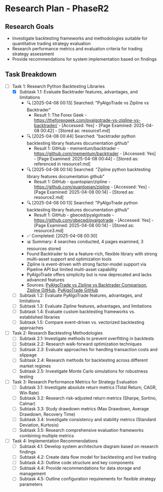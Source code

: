 # Research Plan - PhaseR2

## Research Goals

- Investigate backtesting frameworks and methodologies suitable for quantitative trading strategy evaluation
- Research performance metrics and evaluation criteria for trading strategy assessment
- Provide recommendations for system implementation based on findings

## Task Breakdown

- [ ] Task 1: Research Python Backtesting Libraries
  - [x] Subtask 1.1: Evaluate Backtrader features, advantages, and limitations
    - 🔍 [2025-04-08 00:13] Searched: "PyAlgoTrade vs Zipline vs Backtrader"
      - Result 1: The Forex Geek - https://theforexgeek.com/pyalgotrade-vs-zipline-vs-backtrader/ - [Accessed: Yes] - [Page Examined: 2025-04-08 00:42] - [Stored as: resource1.md]
    - 🔍 [2025-04-08 00:44] Searched: "backtrader python backtesting library features documentation github"
      - Result 1: GitHub - mementum/backtrader - https://github.com/mementum/backtrader - [Accessed: Yes] - [Page Examined: 2025-04-08 00:44] - [Stored as: referenced in resource1.md]
    - 🔍 [2025-04-08 00:14] Searched: "Zipline python backtesting library features documentation github"
      - Result 1: GitHub - quantopian/zipline - https://github.com/quantopian/zipline - [Accessed: Yes] - [Page Examined: 2025-04-08 00:14] - [Stored as: resource2.md]
    - 🔍 [2025-04-08 00:13] Searched: "PyAlgoTrade python backtesting library features documentation github"
      - Result 1: GitHub - gbeced/pyalgotrade - https://github.com/gbeced/pyalgotrade - [Accessed: Yes] - [Page Examined: 2025-04-08 00:14] - [Stored as: resource3.md]
    - ✅ Completed: [2025-04-08 00:30]
    - 📊 Summary: 4 searches conducted, 4 pages examined, 3 resources stored
    - Found Backtrader to be a feature-rich, flexible library with strong multi-asset support and optimization tools
    - Zipline is event-driven with strong factor-model support via Pipeline API but limited multi-asset capability
    - PyAlgoTrade offers simplicity but is now deprecated and lacks advanced features
    - Sources: [PyAlgoTrade vs Zipline vs Backtrader Comparison](../resources/resource1.md), [Zipline GitHub](../resources/resource2.md), [PyAlgoTrade GitHub](../resources/resource3.md)
  - [ ] Subtask 1.2: Evaluate PyAlgoTrade features, advantages, and limitations
  - [ ] Subtask 1.3: Evaluate Zipline features, advantages, and limitations
  - [ ] Subtask 1.4: Evaluate custom backtesting frameworks vs. established libraries
  - [ ] Subtask 1.5: Compare event-driven vs. vectorized backtesting approaches

- [ ] Task 2: Research Backtesting Methodologies
  - [ ] Subtask 2.1: Investigate methods to prevent overfitting in backtests
  - [ ] Subtask 2.2: Research walk-forward optimization techniques
  - [ ] Subtask 2.3: Evaluate approaches for handling transaction costs and slippage
  - [ ] Subtask 2.4: Research methods for backtesting across different market regimes
  - [ ] Subtask 2.5: Investigate Monte Carlo simulations for robustness testing

- [ ] Task 3: Research Performance Metrics for Strategy Evaluation
  - [ ] Subtask 3.1: Investigate absolute return metrics (Total Return, CAGR, Win Rate)
  - [ ] Subtask 3.2: Research risk-adjusted return metrics (Sharpe, Sortino, Calmar)
  - [ ] Subtask 3.3: Study drawdown metrics (Max Drawdown, Average Drawdown, Recovery Time)
  - [ ] Subtask 3.4: Investigate consistency and stability metrics (Standard Deviation, Kurtosis)
  - [ ] Subtask 3.5: Research comprehensive evaluation frameworks combining multiple metrics

- [ ] Task 4: Implementation Recommendations
  - [ ] Subtask 4.1: Develop system architecture diagram based on research findings
  - [ ] Subtask 4.2: Create data flow model for backtesting and live trading
  - [ ] Subtask 4.3: Outline code structure and key components
  - [ ] Subtask 4.4: Provide recommendations for data storage and management
  - [ ] Subtask 4.5: Outline configuration requirements for flexible strategy parameters